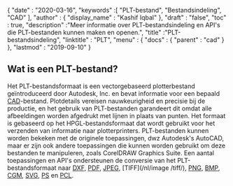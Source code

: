 {
  "date" : "2020-03-16",
  "keywords" :[ "PLT-bestand", "Bestandsindeling", "CAD" ],
  "author" : {
    "display_name" : "Kashif Iqbal"
},
  "draft" : "false",
  "toc" : true,
  "description" :"Meer informatie over PLT-bestandsindeling en API's die PLT-bestanden kunnen maken en openen.",
  "title" :"PLT-bestandsindeling",
  "linktitle" : "PLT",
  "menu" : {
    "docs" : {
      "parent" : "cad"
}
},
  "lastmod" : "2019-09-10"
}

## Wat is een PLT-bestand?

Het PLT-bestandsformaat is een vectorgebaseerd plotterbestand geïntroduceerd door Autodesk, Inc. en bevat informatie voor een bepaald [CAD](/nl/cad/)-bestand. Plotdetails vereisen nauwkeurigheid en precisie bij de productie, en het gebruik van PLT-bestanden garandeert dit omdat alle afbeeldingen worden afgedrukt met lijnen in plaats van punten. Het formaat is gebaseerd op het HPGL-bestandsformaat dat wordt gebruikt voor het verzenden van informatie naar plotterprinters. PLT-bestanden kunnen worden bekeken met de originele toepassingen, dwz Autodesk's AutoCAD, maar er zijn ook andere toepassingen die kunnen worden gebruikt om deze bestanden te manipuleren, zoals CorelDRAW Graphics Suite. Een aantal toepassingen en API's ondersteunen de conversie van het PLT-bestandsformaat naar [DXF](/nl/cad/dxf/), [PDF](/nl/pdf/), [JPEG](/nl/image/jpeg/), [TIFF](/nl/image /tiff/), [PNG](/nl/image/png/), [BMP](/nl/image/bmp/), [CGM](/nl/page-description-language/cgm/), [SVG](/nl/page-description-language/svg/), [PS](/nl/page-description-language/ps/) en [PCL](/nl/page-description-language/pcl/).

